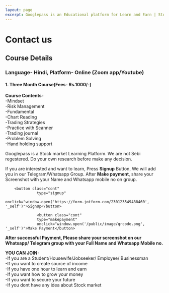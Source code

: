 ```yaml
---
layout: page
excerpt: Googlepass is an Educational platform for Learn and Earn | Stock Market | Live Trading | Investment Ideas | Second Income Source | Option Strategies| Grow Your Money | Trading strategies | Price Action | Trading BTSTT.
---
```


# Contact us

<h2>Course Details</h2>
<h3>Language- Hindi, Platform- Online (Zoom app/Youtube)</h3>
<h4>1. Three Month Course(Fees- Rs.1000/-)</h4>

<b>Course Contents-</b><br>
  -Mindset<br>
  -Risk Management<br>
  -Fundamental<br>
  -Chart Reading<br>
  -Trading Strategies<br>
  -Practice with Scanner<br>
  -Trading journal<br>
  -Problem Solving<br>
  -Hand holding support<br>


  <p>Googlepass is a Stock market Learning Platform. We are not Sebi regestered. Do your own research before make any decision.<br>
  <p>If you are interested and want to learn, Press <b>Signup</b> Button, We will add you in our Telegram/Whatsapp Group. After <b>Make payment</b>, share your Screenshot with your Name and Whatsapp mobile no on group.</p>
  
<style>
        
        .cont {
            background-color: white;
            border: 2px solid black;
            color: green;
            padding: 5px 10px;
            text-align: center;
            display: inline-block;
            font-size: 20px;
            margin: 10px 30px;
            cursor: pointer;
        }
    </style>
        
        <button class="cont" 
                  type="signup"
                  onclick="window.open('https://form.jotform.com/230123549488460', '_self')">SignUp</button>
                  
                  <button class="cont" 
                  type="makepayment"
                  onclick="window.open('/public/image/qrcode.png', '_self')">Make Payment</button>

<p><b>After successful Payment, Please share your screenshot on our Whatsapp/ Telegram group with your Full Name and Whatsapp Mobile no.</b><br></p>

<b>YOU CAN JOIN-</b><br>
  -If you are a Student/Housewife/Jobseeker/ Employee/ Businessman<br>
  -If you want to create source of income<br>
  -If you have one hour to learn and earn <br>
  -If you want how to grow your money<br>
  -If you want to secure your future<br>
  -If you dont have any idea about Stock market<br>

<div class="sharethis-inline-follow-buttons"></div>

